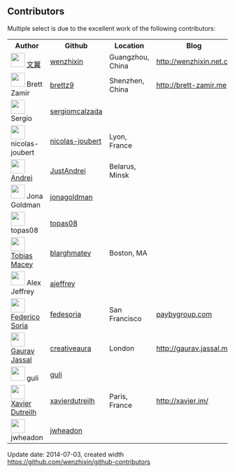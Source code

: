 ## Contributors

Multiple select is due to the excellent work of the following contributors:

<table>
<tr>
<th>Author</th>
<th>Github</th>
<th>Location</th>
<th>Blog</th>
<th>Commits</th>
</tr>

<tr>
<td><img src="https://avatars.githubusercontent.com/u/2117018?" width="32" height="32"> <a href="mailto:wenzhixin2010@gmail.com">文翼</a></td>
<td><a href="https://github.com/wenzhixin">wenzhixin</a></td>
<td>Guangzhou, China</td>
<td><a href="http://wenzhixin.net.cn">http://wenzhixin.net.cn</a></td>
<td>126</td>
<tr>
<tr>
<td><img src="https://avatars.githubusercontent.com/u/20234?" width="32" height="32"> Brett Zamir</td>
<td><a href="https://github.com/brettz9">brettz9</a></td>
<td>Shenzhen, China</td>
<td><a href="http://brett-zamir.me">http://brett-zamir.me</a></td>
<td>11</td>
<tr>
<tr>
<td><img src="https://avatars.githubusercontent.com/u/1726913?" width="32" height="32"> Sergio</td>
<td><a href="https://github.com/sergiomcalzada">sergiomcalzada</a></td>
<td></td>
<td></td>
<td>2</td>
<tr>
<tr>
<td><img src="https://avatars.githubusercontent.com/u/3852906?" width="32" height="32"> nicolas-joubert</td>
<td><a href="https://github.com/nicolas-joubert">nicolas-joubert</a></td>
<td>Lyon, France</td>
<td></td>
<td>2</td>
<tr>
<tr>
<td><img src="https://avatars.githubusercontent.com/u/5041046?" width="32" height="32"> <a href="mailto:just@tut.by">Andrei</a></td>
<td><a href="https://github.com/JustAndrei">JustAndrei</a></td>
<td>Belarus, Minsk</td>
<td></td>
<td>1</td>
<tr>
<tr>
<td><img src="https://avatars.githubusercontent.com/u/1297559?" width="32" height="32"> Jona Goldman</td>
<td><a href="https://github.com/jonagoldman">jonagoldman</a></td>
<td></td>
<td></td>
<td>1</td>
<tr>
<tr>
<td><img src="https://avatars.githubusercontent.com/u/7594976?" width="32" height="32"> topas08</td>
<td><a href="https://github.com/topas08">topas08</a></td>
<td></td>
<td></td>
<td>1</td>
<tr>
<tr>
<td><img src="https://avatars.githubusercontent.com/u/479088?" width="32" height="32"> <a href="mailto:tmacey@boundlessnotions.com">Tobias Macey</a></td>
<td><a href="https://github.com/blarghmatey">blarghmatey</a></td>
<td>Boston, MA</td>
<td></td>
<td>1</td>
<tr>
<tr>
<td><img src="https://avatars.githubusercontent.com/u/1628706?" width="32" height="32"> Alex Jeffrey</td>
<td><a href="https://github.com/ajeffrey">ajeffrey</a></td>
<td></td>
<td></td>
<td>1</td>
<tr>
<tr>
<td><img src="https://avatars.githubusercontent.com/u/14005?" width="32" height="32"> <a href="mailto:fedesoria@gmail.com">Federico Soria</a></td>
<td><a href="https://github.com/fedesoria">fedesoria</a></td>
<td>San Francisco</td>
<td><a href="paybygroup.com">paybygroup.com</a></td>
<td>1</td>
<tr>
<tr>
<td><img src="https://avatars.githubusercontent.com/u/62062?" width="32" height="32"> <a href="mailto:gaurav@jassal.me">Gaurav Jassal</a></td>
<td><a href="https://github.com/creativeaura">creativeaura</a></td>
<td>London</td>
<td><a href="http://gaurav.jassal.me">http://gaurav.jassal.me</a></td>
<td>1</td>
<tr>
<tr>
<td><img src="https://avatars.githubusercontent.com/u/2584275?" width="32" height="32"> guli</td>
<td><a href="https://github.com/guli">guli</a></td>
<td></td>
<td></td>
<td>1</td>
<tr>
<tr>
<td><img src="https://avatars.githubusercontent.com/u/1058901?" width="32" height="32"> <a href="mailto:xavier@dutreilh.com">Xavier Dutreilh</a></td>
<td><a href="https://github.com/xavierdutreilh">xavierdutreilh</a></td>
<td>Paris, France</td>
<td><a href="http://xavier.im/">http://xavier.im/</a></td>
<td>1</td>
<tr>
<tr>
<td><img src="https://avatars.githubusercontent.com/u/2769778?" width="32" height="32"> jwheadon</td>
<td><a href="https://github.com/jwheadon">jwheadon</a></td>
<td></td>
<td></td>
<td>1</td>
<tr>

</table>

Update date: 2014-07-03, created width https://github.com/wenzhixin/github-contributors
